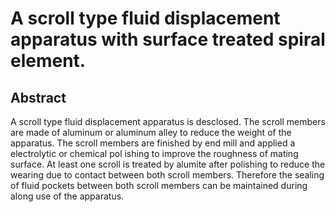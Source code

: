 # A scroll type fluid displacement apparatus with surface treated spiral element.

## Abstract
A scroll type fluid displacement apparatus is desclosed. The scroll members are made of aluminum or aluminum alley to reduce the weight of the apparatus. The scroll members are finished by end mill and applied a electrolytic or chemical pol ishing to improve the roughness of mating surface. At least one scroll is treated by alumite after polishing to reduce the wearing due to contact between both scroll members. Therefore the sealing of fluid pockets between both scroll members can be maintained during along use of the apparatus.